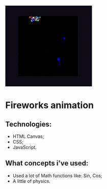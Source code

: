 ![fireworks](.github/fireworks.gif)

# Fireworks animation

## Technologies:

  - HTML Canvas;
  - CSS;
  - JavaScript.

## What concepts i've used:

  - Used a lot of Math functions like: Sin, Cos;
  - A little of physics.